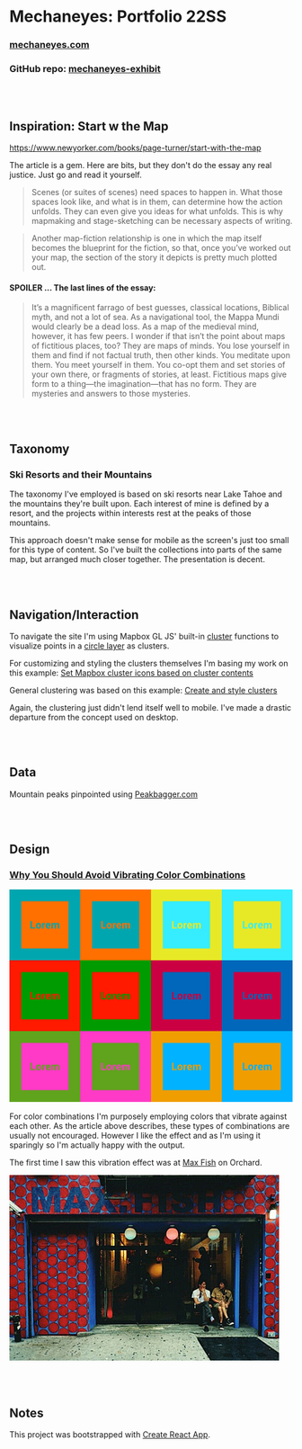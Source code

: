 
  

# Mechaneyes: Portfolio 22SS

  

### [mechaneyes.com](http://mechaneyes.com/)

  

### GitHub repo: [mechaneyes-exhibit](https://github.com/rayweitzenberg/mechaneyes-exhibit)

  
  
  

<br  />

<br  />

  

## Inspiration: Start w the Map
https://www.newyorker.com/books/page-turner/start-with-the-map

The article is a gem. Here are bits, but they don't do the essay any real justice. Just go and read it yourself.

> Scenes (or suites of scenes) need spaces to happen in. What those spaces look like, and what is in them, can determine how the action unfolds. They can even give you ideas for what unfolds. This is why mapmaking and stage-sketching can be necessary aspects of writing.

> Another map-fiction relationship is one in which the map itself becomes the blueprint for the fiction, so that, once you’ve worked out your map, the section of the story it depicts is pretty much plotted out.

#### SPOILER ... The last lines of the essay:

>It’s a magnificent farrago of best guesses, classical locations, Biblical myth, and not a lot of sea. As a navigational tool, the Mappa Mundi would clearly be a dead loss. As a map of the medieval mind, however, it has few peers. I wonder if that isn’t the point about maps of fictitious places, too? They are maps of minds. You lose yourself in them and find if not factual truth, then other kinds. You meditate upon them. You meet yourself in them. You co-opt them and set stories of your own there, or fragments of stories, at least. Fictitious maps give form to a thing—the imagination—that has no form. They are mysteries and answers to those mysteries.

  
  
  

<br  />

<br  />

  

## Taxonomy

  

  

### Ski Resorts and their Mountains

  

  

  

The taxonomy I've employed is based on ski resorts near Lake Tahoe and the mountains they're built upon. Each interest of mine is defined by a resort, and the projects within interests rest at the peaks of those mountains.

This approach doesn't make sense for mobile as the screen's just too small for this type of content. So I've built the collections into parts of the same map, but arranged much closer together. The presentation is decent.

  

<br  />

<br  />

  

## Navigation/Interaction

  

  

  

To navigate the site I'm using Mapbox GL JS' built-in [cluster](https://docs.mapbox.com/mapbox-gl-js/style-spec/sources/#geojson-cluster) functions to visualize points in a [circle layer](https://docs.mapbox.com/mapbox-gl-js/style-spec/layers/#circle) as clusters.

  

  

  

For customizing and styling the clusters themselves I'm basing my work on this example: [Set Mapbox cluster icons based on cluster contents](https://medium.com/@droushi/mapbox-cluster-icons-based-on-cluster-content-d462a5a3ad5c)

  

  

  

General clustering was based on this example: [Create and style clusters](https://docs.mapbox.com/mapbox-gl-js/example/cluster/)


Again, the clustering just didn't lend itself well to mobile. I've made a drastic departure from the concept used on desktop.

  

<br  />

<br  />

  

## Data

  

Mountain peaks pinpointed using [Peakbagger.com](https://www.peakbagger.com/Default.aspx)

  
  

<br  />

<br  />

  

## Design

  

  

  

### [Why You Should Avoid Vibrating Color Combinations](https://webdesign.tutsplus.com/articles/why-you-should-avoid-vibrating-color-combinations--cms-25621)

  

  

  

![legibility](legibility.svg)

  

  

  

For color combinations I'm purposely employing colors that vibrate against each other. As the article above describes, these types of combinations are usually not encouraged. However I like the effect and as I'm using it sparingly so I'm actually happy with the output.

  

  

  

The first time I saw this vibration effect was at [Max Fish](https://maxfishbar.com/) on Orchard.

  

  

  

![max fish](max-fish.jpg)

  

  

<br  />

<br  />

  

## Notes

  

  

This project was bootstrapped with [Create React App](https://github.com/facebook/create-react-app).